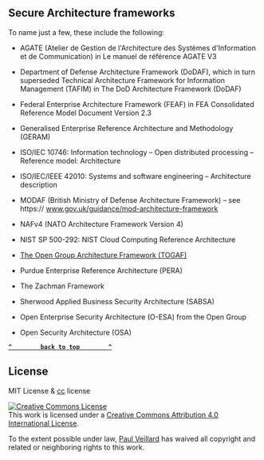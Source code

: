 ## Secure Architecture frameworks

To name just a few, these include the following:

- AGATE (Atelier de Gestion de l'Architecture des Systèmes d'Information et de
Communication) in Le manuel de référence AGATE V3

- Department of Defense Architecture Framework (DoDAF), which in turn
superseded Technical Architecture Framework for Information Management
(TAFIM) in The DoD Architecture Framework (DoDAF)

- Federal Enterprise Architecture Framework (FEAF) in FEA Consolidated
Reference Model Document Version 2.3

- Generalised Enterprise Reference Architecture and Methodology (GERAM)

- ISO/IEC 10746: Information technology – Open distributed processing – Reference
model: Architecture

- ISO/IEC/IEEE 42010: Systems and software engineering – Architecture description

- MODAF (British Ministry of Defense Architecture Framework) – see https://
www.gov.uk/guidance/mod-architecture-framework

- NAFv4 (NATO Architecture Framework Version 4)

- NIST SP 500-292: NIST Cloud Computing Reference Architecture


- [The Open Group Architecture Framework (TOGAF)](https://github.com/paulveillard/cybersecurity-TOGAF)


- Purdue Enterprise Reference Architecture (PERA)


- The Zachman Framework

- Sherwood Applied Business Security Architecture (SABSA)

- Open Enterprise Security Architecture (O-ESA) from the Open Group


- Open Security Architecture (OSA)

**[`^        back to top        ^`](#)**

## License
MIT License & [cc](https://creativecommons.org/licenses/by/4.0/) license

<a rel="license" href="http://creativecommons.org/licenses/by/4.0/"><img alt="Creative Commons License" style="border-width:0" src="https://i.creativecommons.org/l/by/4.0/88x31.png" /></a><br />This work is licensed under a <a rel="license" href="http://creativecommons.org/licenses/by/4.0/">Creative Commons Attribution 4.0 International License</a>.

To the extent possible under law, [Paul Veillard](https://github.com/paulveillard/) has waived all copyright and related or neighboring rights to this work.
